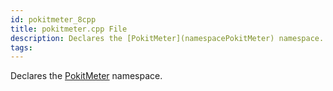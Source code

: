 ```yaml
---
id: pokitmeter_8cpp
title: pokitmeter.cpp File
description: Declares the [PokitMeter](namespacePokitMeter) namespace.
tags:
---
```

Declares the [PokitMeter](namespacePokitMeter) namespace.




